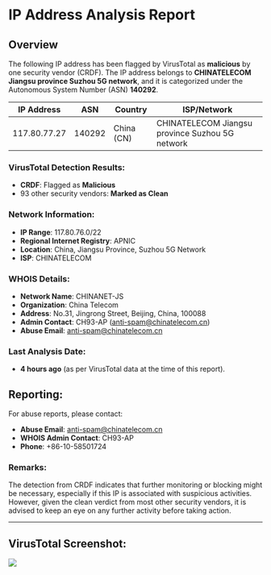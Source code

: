 # IP Address Analysis Report

## Overview
The following IP address has been flagged by VirusTotal as **malicious** by one security vendor (CRDF). The IP address belongs to **CHINATELECOM Jiangsu province Suzhou 5G network**, and it is categorized under the Autonomous System Number (ASN) **140292**.

| **IP Address** | **ASN** | **Country** | **ISP/Network** |
| -------------- | ------- | ----------- | --------------- |
| 117.80.77.27   | 140292  | China (CN)  | CHINATELECOM Jiangsu province Suzhou 5G network |

### VirusTotal Detection Results:
- **CRDF**: Flagged as **Malicious**
- 93 other security vendors: **Marked as Clean**

### Network Information:
- **IP Range**: 117.80.76.0/22
- **Regional Internet Registry**: APNIC
- **Location**: China, Jiangsu Province, Suzhou 5G Network
- **ISP**: CHINATELECOM

### WHOIS Details:
- **Network Name**: CHINANET-JS
- **Organization**: China Telecom
- **Address**: No.31, Jingrong Street, Beijing, China, 100088
- **Admin Contact**: CH93-AP (anti-spam@chinatelecom.cn)
- **Abuse Email**: [anti-spam@chinatelecom.cn](mailto:anti-spam@chinatelecom.cn)

### Last Analysis Date:
- **4 hours ago** (as per VirusTotal data at the time of this report).

## Reporting:
For abuse reports, please contact:
- **Abuse Email**: [anti-spam@chinatelecom.cn](mailto:anti-spam@chinatelecom.cn)
- **WHOIS Admin Contact**: CH93-AP
- **Phone**: +86-10-58501724

### Remarks:
The detection from CRDF indicates that further monitoring or blocking might be necessary, especially if this IP is associated with suspicious activities. However, given the clean verdict from most other security vendors, it is advised to keep an eye on any further activity before taking action.

---

## VirusTotal Screenshot:
![]([path/to/screenshot.png](https://github.com/harshitgarg-cs/Incident-Response-by-IBM/blob/main/virustotal.png))
